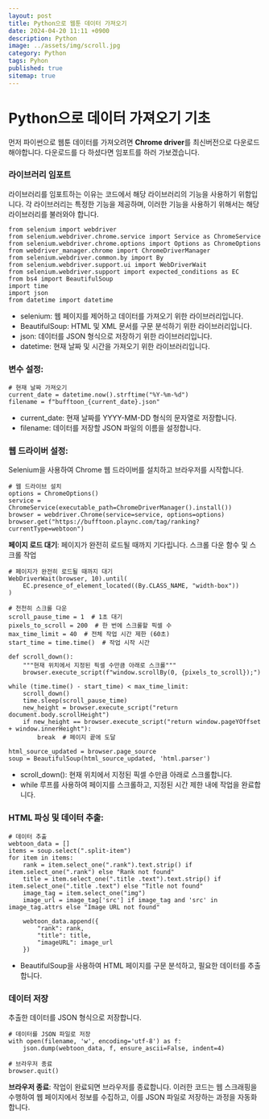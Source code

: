 ```yaml
---
layout: post
title: Python으로 웹툰 데이터 가져오기
date: 2024-04-20 11:11 +0900
description: Python
image: ../assets/img/scroll.jpg
category: Python
tags: Pyhon
published: true
sitemap: true
---
```


# Python으로 데이터 가져오기 기초

먼저 파이썬으로 웹툰 데이터를 가져오려면 **Chrome driver**를 최신버전으로 다운로드 해야합니다.
다운로드를 다 하셨다면 임포트를 하러 가보겠습니다.


### 라이브러리 임포트


라이브러리를 임포트하는 이유는 코드에서 해당 라이브러리의 기능을 사용하기 위함입니다. 각 라이브러리는 특정한 기능을 제공하며, 이러한 기능을 사용하기 위해서는 해당 라이브러리를 불러와야 합니다.

````
from selenium import webdriver
from selenium.webdriver.chrome.service import Service as ChromeService
from selenium.webdriver.chrome.options import Options as ChromeOptions
from webdriver_manager.chrome import ChromeDriverManager
from selenium.webdriver.common.by import By
from selenium.webdriver.support.ui import WebDriverWait
from selenium.webdriver.support import expected_conditions as EC
from bs4 import BeautifulSoup
import time
import json
from datetime import datetime
````



- selenium: 웹 페이지를 제어하고 데이터를 가져오기 위한 라이브러리입니다.
- BeautifulSoup: HTML 및 XML 문서를 구문 분석하기 위한 라이브러리입니다.
- json: 데이터를 JSON 형식으로 저장하기 위한 라이브러리입니다.
- datetime: 현재 날짜 및 시간을 가져오기 위한 라이브러리입니다.


### 변수 설정:

````
# 현재 날짜 가져오기
current_date = datetime.now().strftime("%Y-%m-%d")
filename = f"bufftoon_{current_date}.json"
````

- current_date: 현재 날짜를 YYYY-MM-DD 형식의 문자열로 저장합니다.
- filename: 데이터를 저장할 JSON 파일의 이름을 설정합니다.


### 웹 드라이버 설정:

Selenium을 사용하여 Chrome 웹 드라이버를 설치하고 브라우저를 시작합니다.

````
# 웹 드라이브 설치
options = ChromeOptions()
service = ChromeService(executable_path=ChromeDriverManager().install())
browser = webdriver.Chrome(service=service, options=options)
browser.get("https://bufftoon.plaync.com/tag/ranking?currentType=webtoon")
````

**페이지 로드 대기**:
페이지가 완전히 로드될 때까지 기다립니다.
스크롤 다운 함수 및 스크롤 작업


````
# 페이지가 완전히 로드될 때까지 대기
WebDriverWait(browser, 10).until(
    EC.presence_of_element_located((By.CLASS_NAME, "width-box"))
)
````

````
# 천천히 스크롤 다운
scroll_pause_time = 1  # 1초 대기
pixels_to_scroll = 200  # 한 번에 스크롤할 픽셀 수
max_time_limit = 40  # 전체 작업 시간 제한 (60초)
start_time = time.time()  # 작업 시작 시간

def scroll_down():
    """현재 위치에서 지정된 픽셀 수만큼 아래로 스크롤"""
    browser.execute_script(f"window.scrollBy(0, {pixels_to_scroll});")

while (time.time() - start_time) < max_time_limit:
    scroll_down()
    time.sleep(scroll_pause_time)
    new_height = browser.execute_script("return document.body.scrollHeight")
    if new_height == browser.execute_script("return window.pageYOffset + window.innerHeight"):
        break  # 페이지 끝에 도달

html_source_updated = browser.page_source
soup = BeautifulSoup(html_source_updated, 'html.parser')
````

- scroll_down(): 현재 위치에서 지정된 픽셀 수만큼 아래로 스크롤합니다.
- while 루프를 사용하여 페이지를 스크롤하고, 지정된 시간 제한 내에 작업을 완료합니다.

### HTML 파싱 및 데이터 추출:

````
# 데이터 추출
webtoon_data = []
items = soup.select(".split-item")
for item in items:
    rank = item.select_one(".rank").text.strip() if item.select_one(".rank") else "Rank not found"
    title = item.select_one(".title .text").text.strip() if item.select_one(".title .text") else "Title not found"
    image_tag = item.select_one("img")
    image_url = image_tag['src'] if image_tag and 'src' in image_tag.attrs else "Image URL not found"

    webtoon_data.append({
        "rank": rank,
        "title": title,
        "imageURL": image_url
    })
````

- BeautifulSoup을 사용하여 HTML 페이지를 구문 분석하고, 필요한 데이터를 추출합니다.


### 데이터 저장
추출한 데이터를 JSON 형식으로 저장합니다.

````
# 데이터를 JSON 파일로 저장
with open(filename, 'w', encoding='utf-8') as f:
    json.dump(webtoon_data, f, ensure_ascii=False, indent=4)

````


````
# 브라우저 종료
browser.quit()
````

**브라우저 종료**:
작업이 완료되면 브라우저를 종료합니다.
이러한 코드는 웹 스크래핑을 수행하여 웹 페이지에서 정보를 수집하고, 이를 JSON 파일로 저장하는 과정을 자동화합니다.









